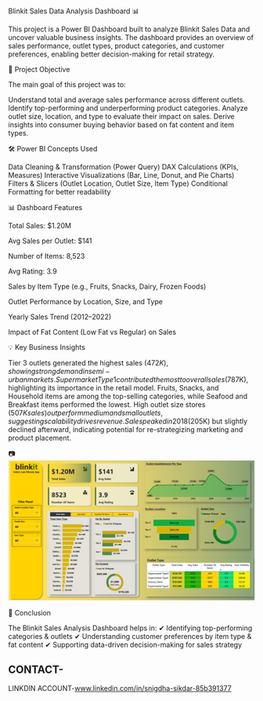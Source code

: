 Blinkit Sales Data Analysis Dashboard 📊

This project is a Power BI Dashboard built to analyze Blinkit Sales Data and uncover valuable business insights. The dashboard provides an overview of sales performance, outlet types, product categories, and customer preferences, enabling better decision-making for retail strategy.

🚀 Project Objective

The main goal of this project was to:

Understand total and average sales performance across different outlets.
Identify top-performing and underperforming product categories.
Analyze outlet size, location, and type to evaluate their impact on sales.
Derive insights into consumer buying behavior based on fat content and item types.

🛠️ Power BI Concepts Used

Data Cleaning & Transformation (Power Query)
DAX Calculations (KPIs, Measures)
Interactive Visualizations (Bar, Line, Donut, and Pie Charts)
Filters & Slicers (Outlet Location, Outlet Size, Item Type)
Conditional Formatting for better readability

📊 Dashboard Features

Total Sales: $1.20M

Avg Sales per Outlet: $141

Number of Items: 8,523

Avg Rating: 3.9

Sales by Item Type (e.g., Fruits, Snacks, Dairy, Frozen Foods)

Outlet Performance by Location, Size, and Type

Yearly Sales Trend (2012–2022)

Impact of Fat Content (Low Fat vs Regular) on Sales

💡 Key Business Insights

Tier 3 outlets generated the highest sales ($472K), showing strong demand in semi-urban markets.
Supermarket Type1 contributed the most to overall sales ($787K), highlighting its importance in the retail model.
Fruits, Snacks, and Household items are among the top-selling categories, while Seafood and Breakfast items performed the lowest.
High outlet size stores ($507K sales) outperform medium and small outlets, suggesting scalability drives revenue.
Sales peaked in 2018 ($205K) but slightly declined afterward, indicating potential for re-strategizing marketing and product placement.

📷 ![Image](https://github.com/snigdhasikdar90-arch/BLINKIT-SALES-DATA-ANALYSIS-DASHBOARD/blob/main/Blinkit%20Dashboard%20Picture.png?raw=true)

📝 Conclusion

The Blinkit Sales Analysis Dashboard helps in:
✔ Identifying top-performing categories & outlets
✔ Understanding customer preferences by item type & fat content
✔ Supporting data-driven decision-making for sales strategy

## CONTACT-
LINKDIN ACCOUNT-www.linkedin.com/in/snigdha-sikdar-85b391377

